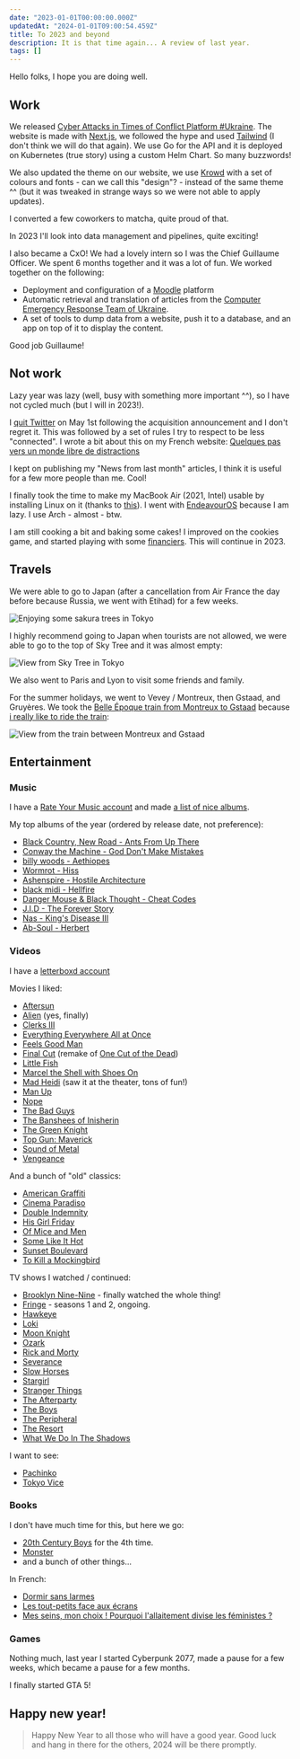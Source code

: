 ```yaml
---
date: "2023-01-01T00:00:00.000Z"
updatedAt: "2024-01-01T09:00:54.459Z"
title: To 2023 and beyond
description: It is that time again... A review of last year.
tags: []
---
```


Hello folks, I hope you are doing well.

## Work

We released [Cyber Attacks in Times of Conflict Platform #Ukraine](https://cyberconflicts.cyberpeaceinstitute.org/). The website is made with [Next.js](https://nextjs.org/), we followed the hype and used [Tailwind](https://tailwindcss.com/) (I don't think we will do that again). We use Go for the API and it is deployed on Kubernetes (true story) using a custom Helm Chart. So many buzzwords!

We also updated the theme on our website, we use [Krowd](https://themeforest.net/item/krowd-crowdfunding-charity-wordpress-theme/26963792) with a set of colours and fonts - can we call this "design"? - instead of the same theme ^^ (but it was tweaked in strange ways so we were not able to apply updates).

I converted a few coworkers to matcha, quite proud of that.

In 2023 I'll look into data management and pipelines, quite exciting!

I also became a CxO! We had a lovely intern so I was the Chief Guillaume Officer. We spent 6 months together and it was a lot of fun. We worked together on the following:

- Deployment and configuration of a [Moodle](https://moodle.org/) platform
- Automatic retrieval and translation of articles from the [Computer Emergency Response Team of Ukraine](https://cert.gov.ua/articles).
- A set of tools to dump data from a website, push it to a database, and an app on top of it to display the content.

Good job Guillaume!

## Not work

Lazy year was lazy (well, busy with something more important ^^), so I have not cycled much (but I will in 2023!).

I [quit Twitter](https://ehret.me/bye-twitter) on May 1st following the acquisition announcement and I don't regret it. This was followed by a set of rules I try to respect to be less "connected". I wrote a bit about this on my French website: [Quelques pas vers un monde libre de distractions](https://sieg.fr/ied/quelques-pas-vers-un-monde-libre-de-distractions)

I kept on publishing my "News from last month" articles, I think it is useful for a few more people than me. Cool!

I finally took the time to make my MacBook Air (2021, Intel) usable by installing Linux on it (thanks to [this](https://wiki.t2linux.org/)). I went with [EndeavourOS](https://endeavouros.com/) because I am lazy. I use Arch - almost - btw.

I am still cooking a bit and baking some cakes! I improved on the cookies game, and started playing with some [financiers](<https://en.wikipedia.org/wiki/Financier_(cake)>). This will continue in 2023.

## Travels

We were able to go to Japan (after a cancellation from Air France the day before because Russia, we went with Etihad) for a few weeks.

![Enjoying some sakura trees in Tokyo](/contentful/6FmbSHmmJyKf5EgYpuDV2X/b2fec28ae0b51a03ec5a0cb53dc59d60/IMG_0340.jpg)

I highly recommend going to Japan when tourists are not allowed, we were able to go to the top of Sky Tree and it was almost empty:

![View from Sky Tree in Tokyo](/contentful/1SV2ECcIyPFCYZ3MOOhtdC/3f54e18ccd45bc3685f378b5d970d768/IMG_0536.jpg)

We also went to Paris and Lyon to visit some friends and family.

For the summer holidays, we went to Vevey / Montreux, then Gstaad, and Gruyères. We took the [Belle Époque train from Montreux to Gstaad](https://mob.ch/activity/belle-epoque/?lang=en) because [i really like to ride the train](https://www.youtube.com/watch?v=7KjrrBaNljg):

![View from the train between Montreux and Gstaad](/contentful/727UuQDvt3jlpRnXMLYnX1/11fa0580b7583a6bf0d67964e942e65a/IMG_1676.jpg)

## Entertainment

### Music

I have a [Rate Your Music account](https://rateyourmusic.com/list/SiegfriedEhret/) and made [a list of nice albums](https://rateyourmusic.com/list/SiegfriedEhret/2022/).

My top albums of the year (ordered by release date, not preference):

- [Black Country, New Road - Ants From Up There](https://rateyourmusic.com/release/album/black-country-new-road/ants-from-up-there-1/)
- [Conway the Machine - God Don't Make Mistakes](https://rateyourmusic.com/release/album/conway-the-machine/god-dont-make-mistakes/)
- [billy woods - Aethiopes](https://rateyourmusic.com/release/album/billy-woods/aethiopes/)
- [Wormrot - Hiss](https://rateyourmusic.com/release/album/wormrot/hiss/)
- [Ashenspire - Hostile Architecture](https://rateyourmusic.com/release/album/ashenspire/hostile-architecture/)
- [black midi - Hellfire](https://rateyourmusic.com/release/album/black-midi/hellfire/)
- [Danger Mouse & Black Thought - Cheat Codes](https://rateyourmusic.com/release/album/danger-mouse-black-thought/cheat-codes/)
- [J.I.D - The Forever Story](https://rateyourmusic.com/release/album/j_i_d/the-forever-story/)
- [Nas - King's Disease III](https://rateyourmusic.com/release/album/nas/kings-disease-iii/)
- [Ab-Soul - Herbert](https://rateyourmusic.com/release/album/ab-soul/herbert/)

### Videos

I have a [letterboxd account](https://letterboxd.com/siegfriedehret/)

Movies I liked:

- [Aftersun](https://letterboxd.com/film/aftersun/)
- [Alien](https://letterboxd.com/film/alien/) (yes, finally)
- [Clerks III](https://letterboxd.com/film/clerks-iii/)
- [Everything Everywhere All at Once](https://letterboxd.com/film/everything-everywhere-all-at-once/)
- [Feels Good Man](https://letterboxd.com/film/feels-good-man/)
- [Final Cut](https://letterboxd.com/film/final-cut-2022/) (remake of [One Cut of the Dead](https://letterboxd.com/film/one-cut-of-the-dead/))
- [Little Fish](https://letterboxd.com/film/little-fish-2020/)
- [Marcel the Shell with Shoes On](https://letterboxd.com/film/marcel-the-shell-with-shoes-on-2021/)
- [Mad Heidi](https://letterboxd.com/film/mad-heidi/) (saw it at the theater, tons of fun!)
- [Man Up](https://letterboxd.com/film/man-up/)
- [Nope](https://letterboxd.com/film/nope/)
- [The Bad Guys](https://letterboxd.com/film/the-bad-guys-2022/)
- [The Banshees of Inisherin](https://letterboxd.com/film/the-banshees-of-inisherin/)
- [The Green Knight](https://letterboxd.com/film/the-green-knight/)
- [Top Gun: Maverick](https://letterboxd.com/film/top-gun-maverick/)
- [Sound of Metal](https://letterboxd.com/film/sound-of-metal/)
- [Vengeance](https://letterboxd.com/film/vengeance-2022/)

And a bunch of "old" classics:

- [American Graffiti](https://letterboxd.com/film/american-graffiti/)
- [Cinema Paradiso](https://letterboxd.com/film/cinema-paradiso/)
- [Double Indemnity](https://letterboxd.com/film/double-indemnity/)
- [His Girl Friday](https://letterboxd.com/film/his-girl-friday/)
- [Of Mice and Men](https://letterboxd.com/film/of-mice-and-men-1992/)
- [Some Like It Hot](https://letterboxd.com/film/some-like-it-hot/)
- [Sunset Boulevard](https://letterboxd.com/film/sunset-boulevard/)
- [To Kill a Mockingbird](https://letterboxd.com/film/to-kill-a-mockingbird/)

TV shows I watched / continued:

- [Brooklyn Nine-Nine](https://www.rottentomatoes.com/tv/brooklyn_nine_nine) - finally watched the whole thing!
- [Fringe](https://www.rottentomatoes.com/tv/fringe) - seasons 1 and 2, ongoing.
- [Hawkeye](https://www.rottentomatoes.com/tv/hawkeye)
- [Loki](https://www.rottentomatoes.com/tv/loki)
- [Moon Knight](https://www.rottentomatoes.com/tv/moon_knight)
- [Ozark](https://www.rottentomatoes.com/tv/ozark)
- [Rick and Morty](https://www.rottentomatoes.com/tv/rick_and_morty)
- [Severance](https://www.rottentomatoes.com/tv/severance)
- [Slow Horses](https://www.rottentomatoes.com/tv/slow_horses)
- [Stargirl](https://www.rottentomatoes.com/tv/stargirl)
- [Stranger Things](https://www.rottentomatoes.com/tv/stranger_things)
- [The Afterparty](https://www.rottentomatoes.com/tv/the_afterparty)
- [The Boys](https://www.rottentomatoes.com/tv/the_boys_2019)
- [The Peripheral](https://www.rottentomatoes.com/tv/the_peripheral)
- [The Resort](https://www.rottentomatoes.com/tv/the_resort/s01)
- [What We Do In The Shadows](https://www.rottentomatoes.com/tv/what_we_do_in_the_shadows)

I want to see:

- [Pachinko](https://www.rottentomatoes.com/tv/pachinko)
- [Tokyo Vice](https://www.rottentomatoes.com/tv/tokyo_vice/s01)

### Books

I don't have much time for this, but here we go:

- [20th Century Boys](https://en.wikipedia.org/wiki/20th_Century_Boys) for the 4th time.
- [Monster](<https://en.wikipedia.org/wiki/Monster_(manga)>)
- and a bunch of other things...

In French:

- [Dormir sans larmes](https://arenes.fr/livre/dormir-sans-larmes/)
- [Les tout-petits face aux écrans](https://www.editionsdurocher.fr/product/123461/les-tout-petits-face-aux-ecrans/?9782268105208)
- [Mes seins, mon choix ! Pourquoi l'allaitement divise les féministes ?](https://www.editions-eyrolles.com/Livre/9782416007132/mes-seins-mon-choix)

### Games

Nothing much, last year I started Cyberpunk 2077, made a pause for a few weeks, which became a pause for a few months.

I finally started GTA 5!

## Happy new year!

> Happy New Year to all those who will have a good year. Good luck and hang in there for the others, 2024 will be there promptly.

